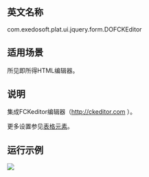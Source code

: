 ## 英文名称 ##

com.exedosoft.plat.ui.jquery.form.DOFCKEditor

## 适用场景 ##

所见即所得HTML编辑器。

## 说明 ##

集成FCKeditor编辑器（http://ckeditor.com ）。

更多设置参见[表格元素](ConfigGridItem.md)。


## 运行示例 ##


<img src='http://eeplat.googlecode.com/files/t_fckedit.png' />